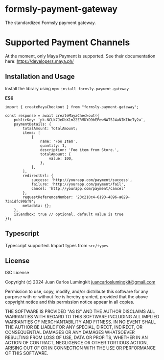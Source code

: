 # formsly-payment-gateway

The standardized Formsly payment gateway.


# Supported Payment Channels

At the moment, only Maya Payment is supported. See their documentation here: https://developers.maya.ph/

## Installation and Usage

Install the library using `npm install formsly-payment-gateway`

**ES6**
```
import { createMayaCheckout } from "formsly-payment-gateway";

const response = await createMayaCheckout({
	publicKey: `pk-NCLk7JeDbX1m22ZRMDYO9bEPowNWT5J4aNIKIbcTy2a`,
	paymentDetails: {
		totalAmount: TotalAmount;
		items: [
			{
				name: 'Foo Item',
				quantity: 1,
				description: 'Foo item from Store.',
				totalAmount: {
					value: 100,
				},
			},
		],
		redirectUrl: {
			success: 'http://yourapp.com/payment/success',
			failure: 'http://yourapp.com/payment/fail',
			cancel: 'http://yourapp.com/payment/cancel'
		},
		requestReferenceNumber: '23c210c4-6193-4896-a829-73a1dfc99bf9';
		metadata: {};
	},
	isSandbox: true // optional, default value is true
});
```

## Typescript

Typescript supported. Import types from `src/types`.

## License

ISC License

Copyright (c) 2024  Juan Carlos Lumingkit <juancarloslumingkit@gmail.com>

Permission to use, copy, modify, and/or distribute this software for any purpose with or without fee is hereby granted, provided that the above copyright notice and this permission notice appear in all copies.

THE SOFTWARE IS PROVIDED "AS IS" AND THE AUTHOR DISCLAIMS ALL WARRANTIES WITH REGARD TO THIS SOFTWARE INCLUDING ALL IMPLIED WARRANTIES OF MERCHANTABILITY AND FITNESS. IN NO EVENT SHALL THE AUTHOR BE LIABLE FOR ANY SPECIAL, DIRECT, INDIRECT, OR CONSEQUENTIAL DAMAGES OR ANY DAMAGES WHATSOEVER RESULTING FROM LOSS OF USE, DATA OR PROFITS, WHETHER IN AN ACTION OF CONTRACT, NEGLIGENCE OR OTHER TORTIOUS ACTION, ARISING OUT OF OR IN CONNECTION WITH THE USE OR PERFORMANCE OF THIS SOFTWARE.